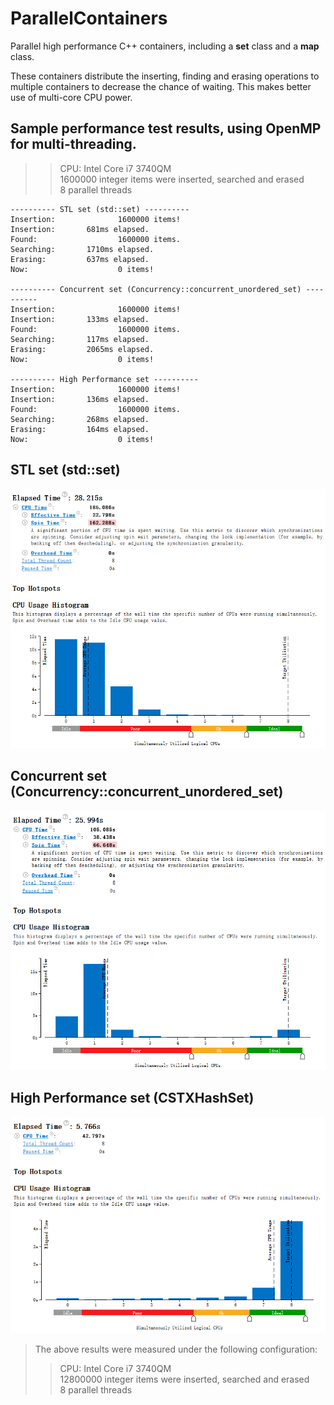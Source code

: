 # ParallelContainers
Parallel high performance C++ containers, including a **set** class and a **map** class.

These containers distribute the inserting, finding and erasing operations to multiple containers to decrease the chance of waiting. This makes better use of multi-core CPU power.

## Sample performance test results, using OpenMP for multi-threading.
>> CPU: Intel Core i7 3740QM
<br> 1600000 integer items were inserted, searched and erased
<br> 8 parallel threads

```
---------- STL set (std::set) ----------
Insertion:              1600000 items!
Insertion:       681ms elapsed.
Found:                  1600000 items.
Searching:       1710ms elapsed.
Erasing:         637ms elapsed.
Now:                    0 items!

---------- Concurrent set (Concurrency::concurrent_unordered_set) ----------
Insertion:              1600000 items!
Insertion:       133ms elapsed.
Found:                  1600000 items.
Searching:       117ms elapsed.
Erasing:         2065ms elapsed.
Now:                    0 items!

---------- High Performance set ----------
Insertion:              1600000 items!
Insertion:       136ms elapsed.
Found:                  1600000 items.
Searching:       268ms elapsed.
Erasing:         164ms elapsed.
Now:                    0 items!
```


## STL set (std::set)<br/>
![STL set](https://github.com/huxia1124/ParallelContainers/blob/master/SampleResults/stl_set.png?v2)

## Concurrent set (Concurrency::concurrent_unordered_set)<br/>
![Concurrent set](https://github.com/huxia1124/ParallelContainers/blob/master/SampleResults/concurrent_set.png?v2)

## High Performance set (CSTXHashSet)<br/>
![High Performance set](https://github.com/huxia1124/ParallelContainers/blob/master/SampleResults/high_performance_set.png?v2)
 

> The above results were measured under the following configuration:
>> CPU: Intel Core i7 3740QM
<br> 12800000 integer items were inserted, searched and erased
<br> 8 parallel threads
